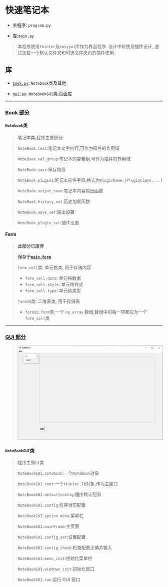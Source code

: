 # 快速笔记本

- 主程序: `program.py`

- 库:`main.py`

> 本程序使用`tkinter`及`easygui`库作为界面程序. 设计中将使用插件设计, 通过加载一个默认文件夹和可选文件夹内的插件使用.

## 库

- [`book.py`](./main/book.py): `Notebook`类及其他

- [`gui.py`](./main/gui.py): `NoteBookGUI`类,页面库

---

### [Book 部分](./main/book.py)

#### `Notebook`类

>笔记本类,程序主要部分
>
> `NoteBook.text`:笔记本文字内容,可作为插件的作用域
>
> `NoteBook.val_group`:笔记本的变量组,可作为插件的作用域
>
>`NoteBook.save`:保存路径
>
>`NoteBook.plugins`:笔记本插件字典,格式为`PluginName:[PluginClass,...]`
>
>`NoteBook.output_save`:笔记本内容输出函数
>
>`NoteBook.history_set`:历史加载函数
>
>`NoteBook.save_set`:输出设置
>
>`NoteBook.plugin_set`:插件设置

#### Form
>
> **此部分已废弃**
>
> **保存于[`main.form`](./main/form.py)**
>
>`form_cell`类: 单元格类, 用于存储内容
>
> - `form_cell.data`: 单元格数据
> - `form_cell.style`: 单元格样式
> - `form_cell.type`: 单元格类型
>
>`form2d`类: 二维表类, 用于存储表
>
> - `form2d.form`类:一个 `np.array` 数组,数组中的每一项都应为一个`form_cell`类
>
---

### [GUI 部分](./main/book.py)

>![Windows](./gui.png)
>
#### `NoteBookGUI`类

> 程序主窗口类
>
> `NoteBookGUI.notebook`:一个`NoteBook`对象
>
>`NoteBookGUI.root`:一个`tkinter.Tk`对象,作为主窗口
>
>`NoteBookGUI.defaultconfig`:程序默认配置
>
>`NoteBookGUI.config`:程序当前配置
>
> `NoteBookGUI.option_menu`:菜单栏
>
> `NoteBookGUI.mainFrame`:主页面
>
>`NoteBookGUI.config_set`:设置配置
>
>`NoteBookGUI.config_check`:检查配置正确并输入
>
>`NoteBookGUI.menu_init`:初始化菜单栏
>
>`NoteBookGUI.windows_init`:初始化窗口
>
>`NoteBookGUI.run`:运行 GUI 窗口
